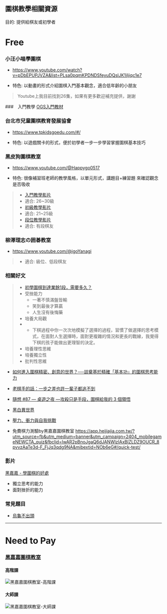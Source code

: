 ## 圍棋教學相關資源

目的: 提供給棋友或初學者

# Free

### 小汪小喵學圍棋
- https://www.youtube.com/watch?v=pDbEPUPJVZA&list=PLsa0pqmKPDNDSfeyuDQslJK1iljiqc1e7
* 特色: 以動畫的形式介紹圍棋入門基本觀念，適合低年齡的小朋友
> Youtube上我目前找到26集，如果有更多歡迎補充提供，謝謝

###　入門教學
[OGS入門教材](https://online-go.com/puzzle/1868 )

### 台北市兒童圍棋教育發展協會
- https://www.tpkidsgoedu.com/#/
* 特色: 以遊戲關卡的形式，便於初學者一步一步學習掌握圍棋基本技巧

### 黑皮狗圍棋教室
- https://www.youtube.com/@Happygo0517
* 特色: 很像補習班老師的教學風格，以單元形式，講題目+練習題 來確認觀念是否吸收
>
> * [入門教學影片](https://www.youtube.com/watch?v=kmvOrG-WyoY&list=PLmNLV9xdkV62D9y2ylscxiPsoGqiC0d-N)
> * 適合: 26~30級
> * [初級教學影片](https://www.youtube.com/watch?v=GT-2CFGpG0g&list=PLmNLV9xdkV611dOKadNZWfgdMWP0NqMJJ)
> * 適合: 21~25級
> * [段位教學影片](https://www.youtube.com/watch?v=s3OmJIXpKHE&list=PLmNLV9xdkV60tl-rK8KlV4eJidz_BpUD1)
> * 適合: 有段棋友

### 柳澤理志の囲碁教室
- https://www.youtube.com/@igoYanagi
> * 適合: 級位、低段棋友

### 相關好文

> * [初學圍棋到達業餘1段，需要多久？](https://kknews.cc/sports/e6obe4z.html)
> * 受挫能力
>   * 一著不慎滿盤皆輸
>   * 笑到最後才算贏
>   * 人生沒有後悔藥
> * 培養大局觀
> * * 下棋過程中你一次次地模擬了選擇的過程，習慣了做選擇的思考模式，在面對人生選擇時，面對更複雜的情況和更長的戰線，我覺得下棋的孩子能做出更理智的決定。  
> * 培養理性思維
> * 培養獨立性
> * 批判性思維
* [如何進入圍棋精密、創意的世界？──談奠基於精確「基本功」的圍棋思考能力](https://mindgo.com.tw/index.php?p=article&a=detail&pid=33&id=78)
* [老棋手的話：一步之差也許一輩子都追不到](https://www.storm.mg/lifestyle/51228?fbclid=IwAR1vD48-2CYPP0YBU1UyhhLQT-XBMiVxEDT6VOrzfmc-rsj6XPdeewtZDSU)
* [隨想 #87 — 桌遊之夜 —攻殺只是手段，圍棋給我的 3 個領悟](https://medium.com/%E8%8F%AF%E7%94%B0%E5%A3%AB%E5%A4%9A/%E9%9A%A8%E6%83%B3-87-%E6%A1%8C%E9%81%8A%E4%B9%8B%E5%A4%9C-%E6%94%BB%E6%AE%BA%E5%8F%AA%E6%98%AF%E6%89%8B%E6%AE%B5-%E5%9C%8D%E6%A3%8B%E7%B5%A6%E6%88%91%E7%9A%84-3-%E5%80%8B%E9%A0%98%E6%82%9F-5cf36b788af2)
* [黑白異世界](https://brightedyu.com/go-game/?fbclid=IwAR1wlU4_auBupcg4RP3HTOZQGJbh4WiJxNHoalAq0kH6Ypb6TR9SmR3DgQE)

* [壓力、衝力與自我挑戰](https://mindgo.com.tw/index.php?p=article&a=detail&pid=32&id=68&fbclid=IwZXh0bgNhZW0CMTAAAR1bS4YAev1dTvINiZaWeVx9cI4llFlcHBTtj8dEs9vSTw4-79LH4rpVM2g_aem_AbClzByU8OD4yTpWmAh1vgedDaJ3ljQLh7uRUSoZKGvxBlFg_SmkokNQyQMhyf9Encgpucfc3cpq3fdmoihTcUWP)
* 免費棋力測驗by黑嘉嘉圍棋教室
https://app.heijiajia.com.tw/?utm_source=fb&utm_medium=banner&utm_campaign=2404_mobilegameNEWCTA_quiz&fbclid=IwAR2pBnoJgaQ6dJANWlzIAxBlZLDZ9OUCR_8pvvzAaTe3d-F_FjJq3qdg9NA&mibextid=NOb6eG#/quick-test/

### 影片
[黑嘉嘉 - 學圍棋的好處](https://www.heijiajia.com.tw/_nuxt/videos/v-home.c7f3f92.mp4)
* 獨立思考的能力 
* 面對挫折的能力

### 常見題目
* [烏龜不出頭](https://online-go.com/puzzle/53449)

----

# Need to Pay

### [黑嘉嘉圍棋教室](https://www.heijiajia.com.tw/)

#### 高階課
![黑嘉嘉圍棋教室-高階課](https://cdn.jsdelivr.net/gh/kikopapa/picx-images-hosting@master/20240125/黑嘉嘉圍棋教室-高階課.567cio8oy6o0.webp)
#### 大師課
![黑嘉嘉圍棋教室-大師課](https://cdn.jsdelivr.net/gh/kikopapa/picx-images-hosting@master/20240125/%E9%BB%91%E5%98%89%E5%98%89%E5%9C%8D%E6%A3%8B%E6%95%99%E5%AE%A4-%E5%A4%A7%E5%B8%AB%E8%AA%B2.3y063l3xbcq0.webp)


